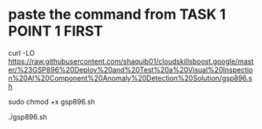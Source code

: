 # paste the command from TASK 1 POINT 1 FIRST 

curl -LO https://raw.githubusercontent.com/shaquib01/cloudskillsboost.google/master/%23GSP896%20Deploy%20and%20Test%20a%20Visual%20Inspection%20AI%20Component%20Anomaly%20Detection%20Solution/gsp896.sh

sudo chmod +x gsp896.sh

./gsp896.sh

